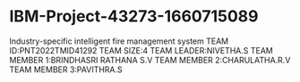 # IBM-Project-43273-1660715089
Industry-specific intelligent fire management system
TEAM ID:PNT2022TMID41292
TEAM SIZE:4
TEAM LEADER:NIVETHA.S
TEAM MEMBER 1:BRINDHASRI RATHANA S.V
TEAM MEMBER 2:CHARULATHA.R.V
TEAM MEMBER 3:PAVITHRA.S
